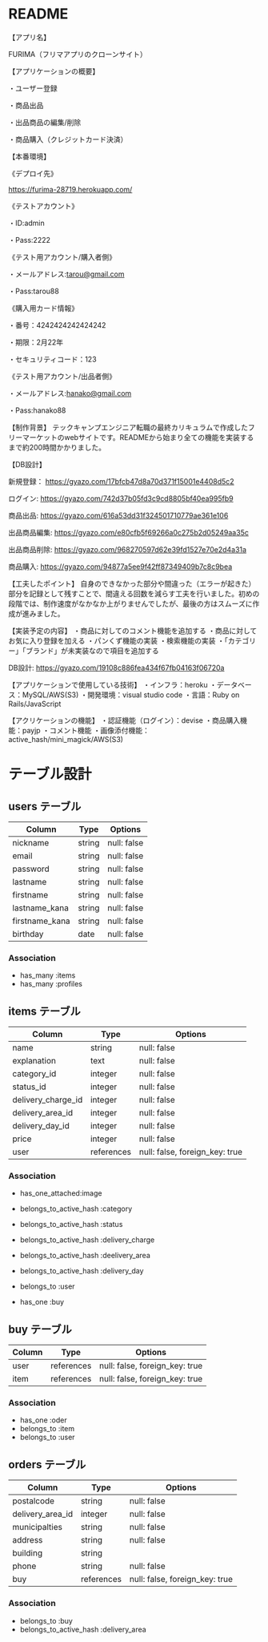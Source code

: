 # README

【アプリ名】

FURIMA（フリマアプリのクローンサイト）

【アプリケーションの概要】

・ユーザー登録

・商品出品

・出品商品の編集/削除

・商品購入（クレジットカード決済）

【本番環境】

《デプロイ先》

https://furima-28719.herokuapp.com/

《テストアカウント》

・ID:admin

・Pass:2222

《テスト用アカウント/購入者側》

・メールアドレス:tarou@gmail.com

・Pass:tarou88

《購入用カード情報》

・番号：4242424242424242

・期限：2月22年

・セキュリティコード：123

《テスト用アカウント/出品者側》

・メールアドレス:hanako@gmail.com

・Pass:hanako88

【制作背景】
テックキャンプエンジニア転職の最終カリキュラムで作成したフリーマーケットのwebサイトです。READMEから始まり全ての機能を実装するまで約200時間かかりました。

【DB設計】

新規登録：
https://gyazo.com/17bfcb47d8a70d371f15001e4408d5c2

ログイン:
https://gyazo.com/742d37b05fd3c9cd8805bf40ea995fb9

商品出品:
https://gyazo.com/616a53dd31f324501710779ae361e106

出品商品編集:
https://gyazo.com/e80cfb5f69266a0c275b2d05249aa35c

出品商品削除:
https://gyazo.com/968270597d62e39fd1527e70e2d4a31a

商品購入:
https://gyazo.com/94877a5ee9f42ff87349409b7c8c9bea


【工夫したポイント】
自身のできなかった部分や間違った（エラーが起きた）部分を記録として残すことで、間違える回数を減らす工夫を行いました。初めの段階では、制作速度がなかなか上がりませんでしたが、最後の方はスムーズに作成が進みました。

【実装予定の内容】
・商品に対してのコメント機能を追加する
・商品に対してお気に入り登録を加える
・パンくず機能の実装
・検索機能の実装
・「カテゴリー」「ブランド」が未実装なので項目を追加する


DB設計:
https://gyazo.com/19108c886fea434f67fb04163f06720a


【アプリケーションで使用している技術】
・インフラ：heroku
・データベース：MySQL/AWS(S3)
・開発環境：visual studio code
・言語：Ruby on Rails/JavaScript

【アクリケーションの機能】
・認証機能（ログイン）：devise
・商品購入機能：payjp
・コメント機能
・画像添付機能：active_hash/mini_magick/AWS(S3)


# テーブル設計

## users テーブル

| Column         | Type     | Options     |
| -------------- | -------- | ----------- |
| nickname       | string   | null: false |
| email          | string   | null: false |
| password       | string   | null: false |
| lastname       | string   | null: false |
| firstname      | string   | null: false |
| lastname_kana  | string   | null: false |
| firstname_kana | string   | null: false |
| birthday       | date     | null: false |

### Association

- has_many :items
- has_many :profiles

## items テーブル

| Column             | Type       | Options                        |
| ------------------ | ---------- | ------------------------------ |
| name               | string     | null: false                    |
| explanation        | text       | null: false                    |
| category_id        | integer    | null: false                    |
| status_id          | integer    | null: false                    |
| delivery_charge_id | integer    | null: false                    |
| delivery_area_id   | integer    | null: false                    |
| delivery_day_id    | integer    | null: false                    |
| price              | integer    | null: false                    |
| user               | references | null: false, foreign_key: true |

### Association
- has_one_attached:image

- belongs_to_active_hash :category
- belongs_to_active_hash :status
- belongs_to_active_hash :delivery_charge
- belongs_to_active_hash :deelivery_area
- belongs_to_active_hash :delivery_day

- belongs_to :user
- has_one :buy

## buy テーブル

| Column   | Type       | Options                    |
| ---- | ---------- | ------------------------------ |
| user | references | null: false, foreign_key: true |
| item | references | null: false, foreign_key: true |

### Association

- has_one :oder
- belongs_to :item
- belongs_to :user

## orders テーブル

| Column           | Type       | Options                        |
| ---------------- | ---------- | ------------------------------ |
| postalcode       | string     | null: false                    |
| delivery_area_id | integer    | null: false                    |
| municipalties    | string     | null: false                    |
| address          | string     | null: false                    |
| building         | string     |                                |
| phone            | string     | null: false                    |
| buy              | references | null: false, foreign_key: true |

### Association

- belongs_to :buy
- belongs_to_active_hash :delivery_area